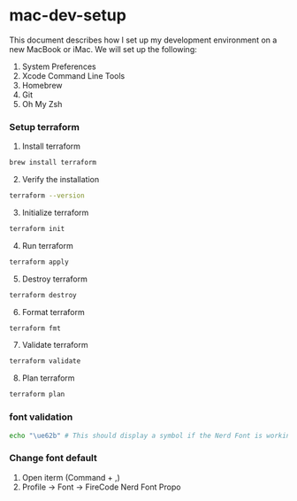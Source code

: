 # mac-dev-setup
This document describes how I set up my development environment on a new MacBook or iMac. We will set up the following:

1. System Preferences
2. Xcode Command Line Tools
3. Homebrew
4. Git
5. Oh My Zsh

### Setup terraform
1. Install terraform
```bash
brew install terraform
```
2. Verify the installation
```bash
terraform --version
```
3. Initialize terraform
```bash
terraform init
```
4. Run terraform
```bash
terraform apply
```
5. Destroy terraform
```bash
terraform destroy
```
6. Format terraform
```bash
terraform fmt
```
7. Validate terraform
```bash
terraform validate
```
8. Plan terraform
```bash
terraform plan
```

### font validation
```bash
echo "\ue62b" # This should display a symbol if the Nerd Font is working
```

### Change font default
1. Open iterm (Command + ,)
2. Profile -> Font -> FireCode Nerd Font Propo